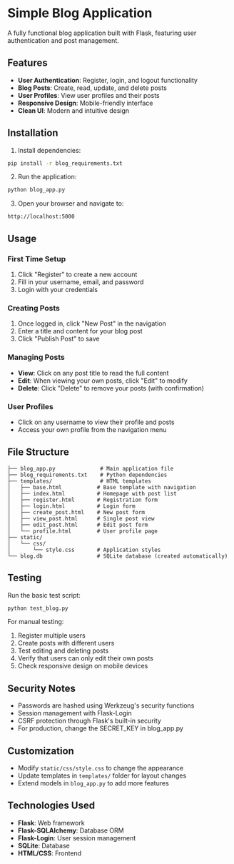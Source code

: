 # Simple Blog Application

A fully functional blog application built with Flask, featuring user authentication and post management.

## Features

- **User Authentication**: Register, login, and logout functionality
- **Blog Posts**: Create, read, update, and delete posts
- **User Profiles**: View user profiles and their posts
- **Responsive Design**: Mobile-friendly interface
- **Clean UI**: Modern and intuitive design

## Installation

1. Install dependencies:
```bash
pip install -r blog_requirements.txt
```

2. Run the application:
```bash
python blog_app.py
```

3. Open your browser and navigate to:
```
http://localhost:5000
```

## Usage

### First Time Setup
1. Click "Register" to create a new account
2. Fill in your username, email, and password
3. Login with your credentials

### Creating Posts
1. Once logged in, click "New Post" in the navigation
2. Enter a title and content for your blog post
3. Click "Publish Post" to save

### Managing Posts
- **View**: Click on any post title to read the full content
- **Edit**: When viewing your own posts, click "Edit" to modify
- **Delete**: Click "Delete" to remove your posts (with confirmation)

### User Profiles
- Click on any username to view their profile and posts
- Access your own profile from the navigation menu

## File Structure

```
├── blog_app.py              # Main application file
├── blog_requirements.txt    # Python dependencies
├── templates/               # HTML templates
│   ├── base.html           # Base template with navigation
│   ├── index.html          # Homepage with post list
│   ├── register.html       # Registration form
│   ├── login.html          # Login form
│   ├── create_post.html    # New post form
│   ├── view_post.html      # Single post view
│   ├── edit_post.html      # Edit post form
│   └── profile.html        # User profile page
├── static/
│   └── css/
│       └── style.css       # Application styles
└── blog.db                 # SQLite database (created automatically)
```

## Testing

Run the basic test script:
```bash
python test_blog.py
```

For manual testing:
1. Register multiple users
2. Create posts with different users
3. Test editing and deleting posts
4. Verify that users can only edit their own posts
5. Check responsive design on mobile devices

## Security Notes

- Passwords are hashed using Werkzeug's security functions
- Session management with Flask-Login
- CSRF protection through Flask's built-in security
- For production, change the SECRET_KEY in blog_app.py

## Customization

- Modify `static/css/style.css` to change the appearance
- Update templates in `templates/` folder for layout changes
- Extend models in `blog_app.py` to add more features

## Technologies Used

- **Flask**: Web framework
- **Flask-SQLAlchemy**: Database ORM
- **Flask-Login**: User session management
- **SQLite**: Database
- **HTML/CSS**: Frontend
